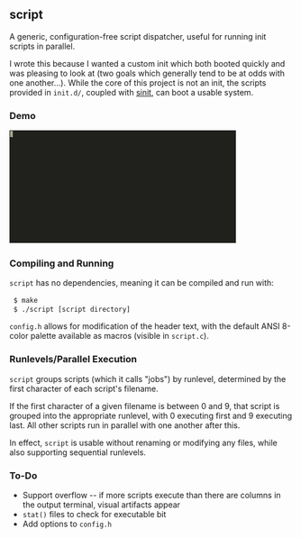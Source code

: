 ## script

A generic, configuration-free script dispatcher, useful for running init scripts in parallel.

I wrote this because I wanted a custom init which both booted quickly and was pleasing to look at (two goals which generally tend to be at odds with one another...).  While the core of this project is not an init, the scripts provided in `init.d/`, coupled with [sinit](https://core.suckless.org/sinit), can boot a usable system.

### Demo

![demo.gif](https://github.com/Cubified/script/blob/master/demo.gif)

### Compiling and Running

`script` has no dependencies, meaning it can be compiled and run with:

     $ make
     $ ./script [script directory]

`config.h` allows for modification of the header text, with the default ANSI 8-color palette available as macros (visible in `script.c`).

### Runlevels/Parallel Execution

`script` groups scripts (which it calls "jobs") by runlevel, determined by the first character of each script's filename.

If the first character of a given filename is between 0 and 9, that script is grouped into the appropriate runlevel, with 0 executing first and 9 executing last.  All other scripts run in parallel with one another after this.

In effect, `script` is usable without renaming or modifying any files, while also supporting sequential runlevels.

### To-Do

- Support overflow -- if more scripts execute than there are columns in the output terminal, visual artifacts appear
- `stat()` files to check for executable bit
- Add options to `config.h`
